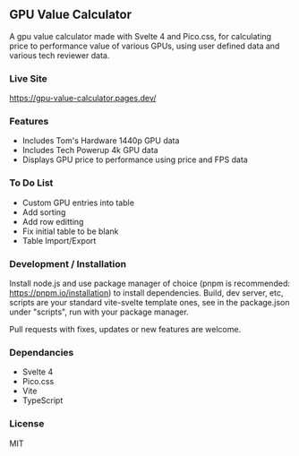 ## GPU Value Calculator

A gpu value calculator made with Svelte 4 and Pico.css, for calculating price to performance value of various GPUs, using user defined data and various tech reviewer data.

### Live Site
https://gpu-value-calculator.pages.dev/

### Features
- Includes Tom's Hardware 1440p GPU data
- Includes Tech Powerup 4k GPU data
- Displays GPU price to performance using price and FPS data

### To Do List
- Custom GPU entries into table
- Add sorting
- Add row editting
- Fix initial table to be blank
- Table Import/Export

### Development / Installation
Install node.js and use package manager of choice (pnpm is recommended: https://pnpm.io/installation) to install dependencies. Build, dev server, etc, scripts are your standard vite-svelte template ones, see in the package.json under "scripts", run with your package manager. 

Pull requests with fixes, updates or new features are welcome. 

### Dependancies
- Svelte 4
- Pico.css
- Vite
- TypeScript

### License
MIT
